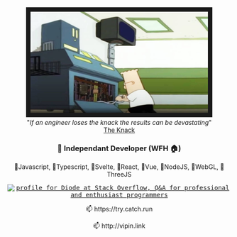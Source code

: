 
<!--
**diode/diode** is a ✨ _special_ ✨ repository because its `README.md` (this file) appears on your GitHub profile.

Here are some ideas to get you started:

- 🔭 I’m currently working on ...
- 🌱 I’m currently learning ...
- 👯 I’m looking to collaborate on ...
- 🤔 I’m looking for help with ...
- 💬 Ask me about ...
- 📫 How to reach me: ...
- 😄 Pronouns: ...
- ⚡ Fun fact: ...
-->

<div align="center">
  <kbd>
    <img alt="The Knack" src="https://github.com/diode/diode/blob/main/knack.jpg" width="400" border="10">
  </kbd>
  <div align="center">"<i>If an engineer loses the knack the results can be devastating</i>"</div>
  <div align="center"><a href="https://www.youtube.com/watch?v=g8vHhgh6oM0">The Knack</a></div>
</div>

<div align="center">

  ### 🔭 Independant Developer (WFH 🏠)

  <p>
    💪Javascript, 💪Typescript, 💪Svelte, 💪React, 💪Vue, 💪NodeJS, 💪WebGL, 💪ThreeJS
  </p>

  <p>
    <kbd>
      <a href="https://stackoverflow.com/users/1019753/diode"><img src="https://stackoverflow.com/users/flair/1019753.png" width="208" height="58" alt="profile for Diode at Stack Overflow, Q&amp;A for professional and enthusiast programmers" title="profile for Diode at Stack Overflow, Q&amp;A for professional and enthusiast programmers"></a>
    </kbd>
  </p>
  
  <p>📫 https://try.catch.run</p>
  <p>📫 http://vipin.link</p>

</div>
